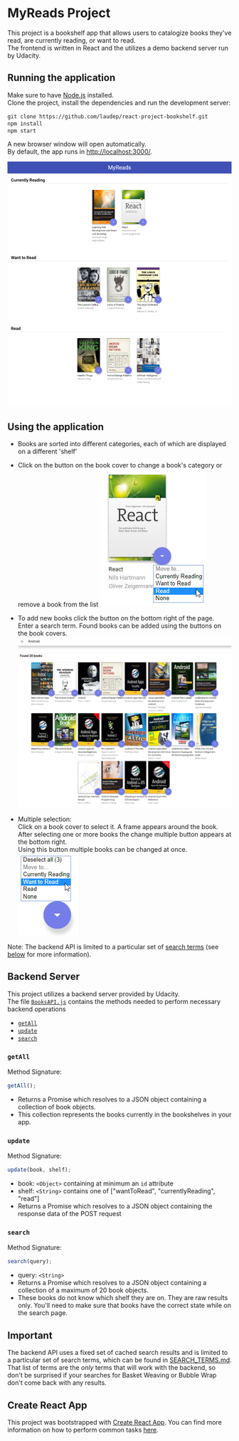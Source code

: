 # MyReads Project

This project is a bookshelf app that allows users to catalogize books they've
read, are currently reading, or want to read.  
The frontend is written in React and the utilizes a demo backend server run by
Udacity.

## Running the application

Make sure to have [Node.js](https://nodejs.org/en/) installed.  
Clone the project, install the dependencies and run the development server:

```
git clone https://github.com/laudep/react-project-bookshelf.git
npm install
npm start
```

A new browser window will open automatically.  
By default, the app runs in [http://localhost:3000/](http://localhost:3000/).

![MyReads screenshot](screenshots/myreads_overview.png "App sceenshot")

## Using the application

- Books are sorted into different categories, each of which are displayed on a different 'shelf'

- Click on the button on the book cover to change a book's category or remove a book from the list
  ![Change shelf screenshot](screenshots/change_shelf.png "Change shelf sceenshot")

- To add new books click the button on the bottom right of the page.  
   Enter a search term. Found books can be added using the buttons on the book covers.
  ![Search results screenshot](screenshots/search_results.png "Search results sceenshot")

- Multiple selection:  
  Click on a book cover to select it. A frame appears around the book.  
  After selecting one or more books the change multiple button appears at the bottom right.  
  Using this button multiple books can be changed at once.  
  ![Multi selection screenshots](screenshots/button_multi_selection.png "Multi selection sceenshot")

Note: The backend API is limited to a particular set of [search terms](#search-terms)
(see [below](#Important) for more information).

## Backend Server

This project utilizes a backend server provided by Udacity.  
The file [`BooksAPI.js`](src/BooksAPI.js) contains the methods needed to
perform necessary backend operations

- [`getAll`](#getall)
- [`update`](#update)
- [`search`](#search)

### `getAll`

Method Signature:

```js
getAll();
```

- Returns a Promise which resolves to a JSON object containing a collection of book objects.
- This collection represents the books currently in the bookshelves in your app.

### `update`

Method Signature:

```js
update(book, shelf);
```

- book: `<Object>` containing at minimum an `id` attribute
- shelf: `<String>` contains one of ["wantToRead", "currentlyReading", "read"]
- Returns a Promise which resolves to a JSON object containing the response data of the POST request

### `search`

Method Signature:

```js
search(query);
```

- query: `<String>`
- Returns a Promise which resolves to a JSON object containing a collection of a maximum of 20 book objects.
- These books do not know which shelf they are on. They are raw results only. You'll need to make sure that books have the correct state while on the search page.

## Important

The backend API uses a fixed set of cached search results and is limited to a
particular set of search terms, which can be found in
[SEARCH_TERMS.md](SEARCH_TERMS.md). That list of terms are the _only_ terms
that will work with the backend, so don't be surprised if your searches for
Basket Weaving or Bubble Wrap don't come back with any results.

## Create React App

This project was bootstrapped with [Create React App](https://github.com/facebookincubator/create-react-app). You can find more
information on how to perform common tasks [here](https://github.com/facebookincubator/create-react-app/blob/master/packages/react-scripts/template/README.md).
